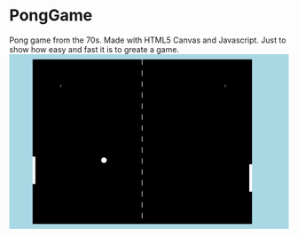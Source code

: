 # PongGame
Pong game from the 70s. Made with HTML5 Canvas and Javascript. Just to show how easy and fast it is to greate a game.  ![Alt text](/sampleImages/pongGame.png?raw=true "Pong Game")
